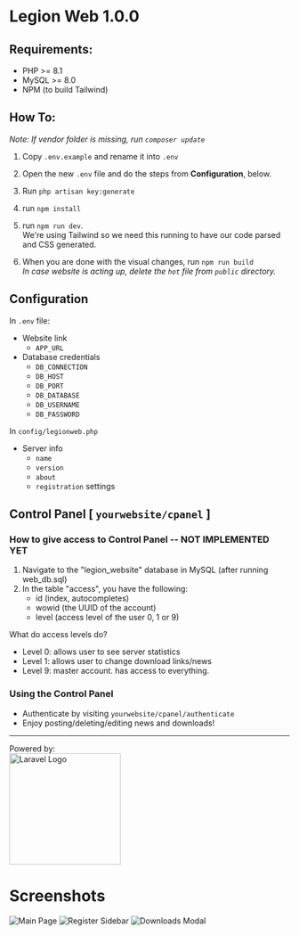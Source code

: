 # Legion Web 1.0.0

## Requirements:
- PHP >= 8.1
- MySQL >= 8.0 
- NPM (to build Tailwind)

## How To:
*Note: If vendor folder is missing, run `composer update`*

1. Copy `.env.example` and rename it into `.env`
2. Open the new `.env` file and do the steps from **Configuration**, below.
3. Run `php artisan key:generate`
4. run `npm install`
5. run `npm run dev`.  
We're using Tailwind so we need this running to have our code parsed and CSS generated.

3. When you are done with the visual changes, run `npm run build`  
*In case website is acting up, delete the `hot` file from `public` directory.*

## Configuration
In `.env` file:
- Website link 
    - `APP_URL`
- Database credentials 
    - `DB_CONNECTION`
    - `DB_HOST`
    - `DB_PORT`
    - `DB_DATABASE`
    - `DB_USERNAME`
    - `DB_PASSWORD`

In `config/legionweb.php`
- Server info
    - `name`
    - `version`
    - `about`
    - `registration` settings
## Control Panel [ `yourwebsite/cpanel` ]



### How to give access to Control Panel -- NOT IMPLEMENTED YET

1. Navigate to the "legion_website" database in MySQL (after running web_db.sql)
2. In the table "access", you have the following:
    - id (index, autocompletes)
    - wowid (the UUID of the account)
    - level (access level of the user 0, 1 or 9)

What do access levels do?  
- Level 0: allows user to see server statistics
- Level 1: allows user to change download links/news
- Level 9: master account. has access to everything.

### Using the Control Panel

* Authenticate by visiting `yourwebsite/cpanel/authenticate`
* Enjoy posting/deleting/editing news and downloads!

----
<p>Powered by: <br> <a href="https://laravel.com" target="_blank"><img src="https://raw.githubusercontent.com/laravel/art/master/logo-lockup/5%20SVG/2%20CMYK/1%20Full%20Color/laravel-logolockup-cmyk-red.svg" width="200" alt="Laravel Logo"></a></p>


# Screenshots
![Main Page](https://i.imgur.com/0A2lrLK.png)
![Register Sidebar](https://i.imgur.com/axXjy03.png)
![Downloads Modal](https://i.imgur.com/5ZuEdYx.png)
